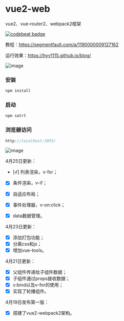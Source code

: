 # vue2-web
vue2、vue-router2、webpack2框架

[![codebeat badge](https://codebeat.co/badges/c7d14252-0d19-4400-b808-a2bea593c6fe)](https://codebeat.co/projects/github-com-hyy1115-vue2-web-master)

教程：https://segmentfault.com/a/1190000009127162

运行效果：https://hyy1115.github.io/blog/

![image](https://github.com/hyy1115/vue2-web/blob/master/public/demo.gif)

### 安装

```javascript
npm install
```

### 启动

```javascript
npm satrt
```

### 浏览器访问

```javascript
http://localhost:3055/
```

![image](https://github.com/hyy1115/vue2-web/blob/master/public/build.png) 

4月25日更新：

- [√] 列表渲染，v-for；  
- [x] 条件渲染，v-if；  
- [x] 自适应布局；  
- [x] 事件处理器，v-on:click；  
- [x] data数据管理。  


4月23日更新：

- [x] 添加打包功能；  
- [x] 分离css和js；  
- [x] 增加vue-tools。  

4月21日更新：

- [x] 父组件传递给子组件数据；  
- [x] 子组件通过props接收数据；  
- [x] v:bind以及v-for的使用；  
- [x] 实现了轮播组件。  

4月19日发布第一版：

- [x] 搭建了vue2-webpack2架构。
